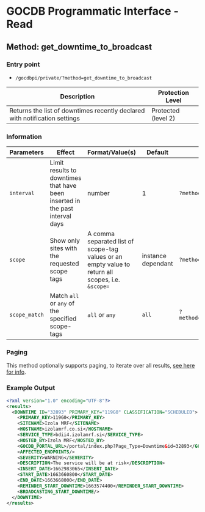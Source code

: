 # GOCDB Programmatic Interface - Read

## Method: get_downtime_to_broadcast

### Entry point

- `/gocdbpi/private/?method=get_downtime_to_broadcast`

| Description | Protection Level |
| - | - |
| Returns the list of downtimes recently declared with notification settings | Protected (level 2) |

### Information

| Parameters | Effect | Format/Value(s) | Default | Example |
| - | - | - | - | - |
| `interval` | Limit results to downtimes that have been inserted in the past interval days | number | 1 | `?method=get_downtime_to_broadcast&interval=7` |
| `scope` | Show only sites with the requested scope tags | A comma separated list of scope-tag values or an empty value to return all scopes, i.e. `&scope=` | instance dependant | `?method=get_site&scope=Local` |
| `scope_match` | Match `all` or `any` of the specified scope-tags | `all` or `any` | `all` | `?method=get_site&scope=Local,EGI&scope_match=any` |

### Paging

This method optionally supports paging, to iterate over all results,
[see here for info](https://wiki.egi.eu/wiki/GOCDB/notifications#Optional_Cursor_Paging_on_Read_API).

### Example Output

```xml
<?xml version="1.0" encoding="UTF-8"?>
<results>
  <DOWNTIME ID="32893" PRIMARY_KEY="119G0" CLASSIFICATION="SCHEDULED">
    <PRIMARY_KEY>119G0</PRIMARY_KEY>
    <SITENAME>Izola MRF</SITENAME>
    <HOSTNAME>izolamrf.co.si</HOSTNAME>
    <SERVICE_TYPE>bdii4.izolamrf.si</SERVICE_TYPE>
    <HOSTED_BY>Izola MRF</HOSTED_BY>
    <GOCDB_PORTAL_URL>/portal/index.php?Page_Type=Downtime&id=32893</GOCDB_PORTAL_URL>
    <AFFECTED_ENDPOINTS/>
    <SEVERITY>WARNING</SEVERITY>
    <DESCRIPTION>The service will be at risk</DESCRIPTION>
    <INSERT_DATE>1662983065</INSERT_DATE>
    <START_DATE>1663660800</START_DATE>
    <END_DATE>1663668000</END_DATE>
    <REMINDER_START_DOWNTIME>1663574400</REMINDER_START_DOWNTIME>
    <BROADCASTING_START_DOWNTIME/>
  </DOWNTIME>
</results>
```
